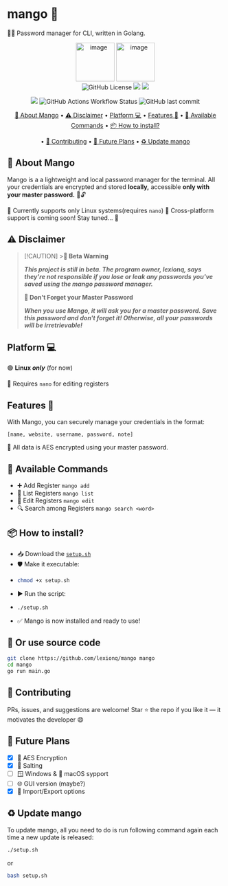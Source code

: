 # mango 🥭

🔐🔑 Password manager for CLI, written in Golang.

<p align="center">
  <img width="90" height="90" alt="image" src="https://github.com/user-attachments/assets/cc354bcc-0c60-49c6-b6ba-7837af62e9b8" />
  <img width="90" height="90" alt="image" src="https://github.com/user-attachments/assets/5e5a2689-3f9f-4e80-a56c-f040f54e6073" />
  <br>
  <img alt="GitHub License" src="https://img.shields.io/github/license/lexionq/mango?style=for-the-badge&logoColor=blue&color=blue">
  <img src="https://img.shields.io/github/languages/top/lexionq/mango?style=for-the-badge&color=cyan">
  <img src="https://img.shields.io/github/v/release/lexionq/mango?style=for-the-badge&color=purple">  
</p>

<p align="center">
  <img src="https://img.shields.io/github/go-mod/go-version/lexionq/mango?style=for-the-badge&color=darkblue">
  <img alt="GitHub Actions Workflow Status" src="https://img.shields.io/github/actions/workflow/status/lexionq/mango/go.yml?style=for-the-badge&color=darkgreen">
  <img alt="GitHub last commit" src="https://img.shields.io/github/last-commit/lexionq/mango?style=for-the-badge">
</p>
<div align="center"

[🥭 About Mango](#-about-mango) • [⚠️ Disclaimer](#%EF%B8%8F-disclaimer) • [Platform 💻](#platform-) • [Features 🌠](#features-) • [🔧 Available Commands](#-available-commands) • [📦 How to install?](#-how-to-install) 

• [🤝 Contributing](#-contributing) • [🧠 Future Plans](#-future-plans) • [♻️ Update mango](#️-update-mango)



</div>

## 🥭 About Mango

Mango is a a lightweight and local password manager for the terminal. All your credentials are encrypted and stored **locally,** accessible **only with your master password.** 🔐🔓

🐧 Currently supports only Linux systems(requires `nano`)
🚀 Cross-platform support is coming soon! Stay tuned... 🥳

## ⚠️ Disclaimer

> [!CAUTION] >**🚨 Beta Warning**
>
> **_This project is still in beta. The program owner, lexionq, says they're not responsible if you lose or leak any passwords you've saved using the mango password manager._**
>
> **🧠 Don't Forget your Master Password**
>
> **_When you use Mango, it will ask you for a master password. Save this password and don't forget it! Otherwise, all your passwords will be irretrievable!_**

## Platform 💻

🟢 **Linux _only_** (for now)

📝 Requires `nano` for editing registers

## Features 🌠

With Mango, you can securely manage your credentials in the format:

`[name, website, username, password, note]`

🔐 All data is AES encrypted using your master password.

## 🔧 Available Commands

- ➕ Add Register
  `mango add`
- 📎 List Registers
  `mango list`
- 📝 Edit Registers
  `mango edit`
- 🔍 Search among Registers
  `mango search <word>`

## 📦 How to install?

- 📥 Download the [`setup.sh`](https://github.com/lexionq/mango)
- 🛡️ Make it executable:
- ```bash
  chmod +x setup.sh
  ```
- ▶️ Run the script:
- ```bash
  ./setup.sh
  ```
- ✅ Mango is now installed and ready to use!

## 🔽 Or use source code

```bash
git clone https://github.com/lexionq/mango mango
cd mango
go run main.go
```

## 🤝 Contributing

PRs, issues, and suggestions are welcome!
Star ⭐ the repo if you like it — it motivates the developer 😄

## 🧠 Future Plans

- [x] 🔐 AES Encryption
- [x] 🧂 Salting
- [ ] 🪟 Windows & 🍏 macOS sypport
- [ ] 🌐 GUI version (maybe?)
- [x] 🔁 Import/Export options

## ♻️ Update mango

To update mango, all you need to do is run following command again each time a new update is released:

```bash
./setup.sh
```

or

```bash
bash setup.sh
```
